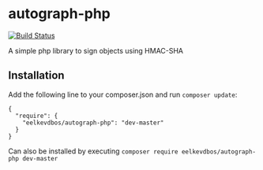 autograph-php
============

[![Build Status](https://travis-ci.org/eelkevdbos/autograph-php.svg?branch=master)](https://travis-ci.org/eelkevdbos/autograph-php)

A simple php library to sign objects using HMAC-SHA

## Installation
Add the following line to your composer.json and run `composer update`:

```
{
  "require": {
    "eelkevdbos/autograph-php": "dev-master"
  }
}
```

Can also be installed by executing `composer require eelkevdbos/autograph-php dev-master`

